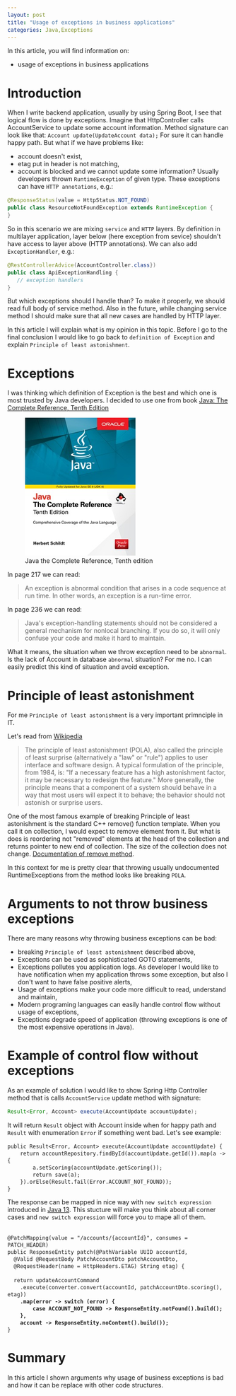 ```yaml
---
layout: post
title: "Usage of exceptions in business applications"
categories: Java,Exceptions
---
```


In this article, you will find information on:
* usage of exceptions in business applications

# Introduction
When I write backend application, usually by using Spring Boot, I see that logical flow is done by exceptions. 
Imagine that HttpController calls AccountService to update some account information. Method signature can look like that:
```Account update(UpdateAccount data);```
For sure it can handle happy path. But what if we have problems like:
* account doesn't exist,
* etag put in header is not matching, 
* account is blocked and we cannot update some information?
Usually developers thrown `RuntimeException` of given type. These exceptions can have `HTTP annotations`, e.g.:

```java
@ResponseStatus(value = HttpStatus.NOT_FOUND)
public class ResourceNotFoundException extends RuntimeException {
}
```

So in this scenario we are mixing `service`  and `HTTP` layers. By definition in multilayer application, layer below (here exception from sevice) shouldn't have access to layer above (HTTP annotations).
We can also add `ExceptionHandler`, e.g.:
```java
@RestControllerAdvice(AccountController.class})
public class ApiExceptionHandling {
   // exception handlers 
}
```
But which exceptions should I handle than? To make it properly, we should read full body of service method. Also in the future, while changing service method I should make sure that all new cases are handled by HTTP layer. 

In this article I will explain what is my opinion in this topic. 
Before I go to the final conclusion I would like to go back to `definition of Exception` and explain `Principle of least astonishment`.

# Exceptions
I was thinking which definition of Exception is the best and which one is most trusted by Java developers. I decided to use one from book [Java: The Complete Reference, Tenth Edition](https://www.oreilly.com/library/view/java-the-complete/9781259589348/)

<figure>
  <img src="/assets/2020-02-01-exceptions/java_the_complete_reference_tenth_edition.jpg" alt="Java the Complete Reference, Tenth edition"> 
  <figcaption>Java the Complete Reference, Tenth edition</figcaption>
</figure>

In page 217 we can read:
> An exception is abnormal condition that arises in a code sequence at run time. In other words, an exception is a run-time error. 

In page 236 we can read:
> Java's exception-handling statements should not be considered a general mechanism for nonlocal branching. 
> If you do so, it will only confuse your code and make it hard to maintain. 

What it means, the situation when we throw exception need to be `abnormal`. Is the lack of Account in database `abnormal` situation? For me no. I can easily predict this kind of situation and avoid exception. 


# Principle of least astonishment
For me `Principle of least astonishment` is a very important primnciple in IT. 

Let's read from [Wikipedia](https://en.wikipedia.org/wiki/Principle_of_least_astonishment)
> The principle of least astonishment (POLA), also called the principle of least surprise (alternatively a "law" or "rule") applies to user interface and software design.
> A typical formulation of the principle, from 1984, is: "If a necessary feature has a high astonishment factor, it may be necessary to redesign the feature."
> More generally, the principle means that a component of a system should behave in a way that most users will expect it to behave; the behavior should not astonish or surprise users. 

One of the most famous example of breaking Principle of least astonishment is the standard C++ remove() function template.
When you call it on collection, I would expect to remove element from it. But what is does is reordering not "removed" elements at the head of the collection and returns pointer to new end of collection. The size of the collection does not change. [Documentation of remove method](http://www.cplusplus.com/reference/algorithm/remove/).

In this context for me is pretty clear that throwing usually undocumented RuntimeExceptions from the method looks like breaking `POLA`. 


# Arguments to not throw business exceptions 

There are many reasons why throwing business exceptions can be bad: 
* breaking `Principle of least astonishment` described above, 
* Exceptions can be used as sophisticated GOTO statements,
* Exceptions pollutes you application logs. As developer I would like to have notification when my application throws some exception, but also I don't want to have false positive alerts, 
* Usage of exceptions make your code more difficult to read, understand and maintain, 
* Modern programing languages can easily handle control flow without usage of exceptions, 
* Exceptions degrade speed of application (throwing exceptions is one of the most expensive operations in Java).

# Example of control flow without exceptions
As an  example of solution I would like to show Spring Http Controller method that is calls `AccountService` update method with signature: 

```java
Result<Error, Account> execute(AccountUpdate accountUpdate);
```

It will return `Result` object with Account inside when for happy path and `Result` with enumeration `Error` if something went bad. Let's see example:

```
public Result<Error, Account> execute(AccountUpdate accountUpdate) {
    return accountRepository.findById(accountUpdate.getId()).map(a -> {
        a.setScoring(accountUpdate.getScoring());
        return save(a);
    }).orElse(Result.fail(Error.ACCOUNT_NOT_FOUND));
}
```

The response can be mapped in nice way with `new switch expression` introduced in [Java 13](https://docs.oracle.com/en/java/javase/13/language/switch-expressions.html).
This stucture will make you think about all corner cases and `new switch expression` will force you to mape all of them. 

<pre><code>
@PatchMapping(value = "/accounts/{accountId}", consumes = PATCH_HEADER)
public ResponseEntity<?> patch(@PathVariable UUID accountId,
  @Valid @RequestBody PatchAccountDto patchAccountDto,
  @RequestHeader(name = HttpHeaders.ETAG) String etag) {

  return updateAccountCommand
    .execute(converter.convert(accountId, patchAccountDto.scoring(), etag))
<b>    .map(error -> switch (error) {
        case ACCOUNT_NOT_FOUND -> ResponseEntity.notFound().build();
    },
    account -> ResponseEntity.noContent().build());</b>
}
</code></pre>

# Summary
In this article I shown arguments why usage of business exceptions is bad and how it can be replace with other code structures.